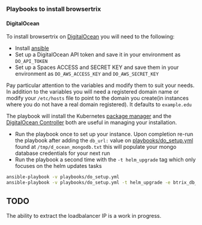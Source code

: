 ### Playbooks to install browsertrix

#### DigitalOcean

To install browsertrix on [DigitalOcean](playbooks/do_setup.yml) you will need to the following:

* Install [ansible](https://www.ansible.com) 
* Set up a DigitalOcean API token and save it in your environment as `DO_API_TOKEN`
* Set up a Spaces ACCESS and SECRET KEY and save them in your environment as `DO_AWS_ACCESS_KEY` and `DO_AWS_SECRET_KEY`

Pay particular attention to the variables and modify them to suit your needs. In addition to the variables you will need a registered domain name or modify your `/etc/hosts` file to point to the domain you create(in instances where you do not have a real domain registered). It defaults to `example.edu`

The playbook will install the Kubernetes [package manager](https://helm.sh/) and the [DigitalOcean Controller](https://docs.digitalocean.com/reference/doctl/) both are useful in managing your installation. 

* Run the playbook once to set up your instance. Upon completion re-run the playbook after adding the `db_url:` value on [playbooks/do_setup.yml](playbooks/do_setup.yml) found at `/tmp/d_ocean_mongodb.txt` this will populate your mongo database credentials for your next run
* Run the playbook a second time with the `-t helm_upgrade` tag which only focuses on the helm updates tasks

```zsh
ansible-playbook -v playbooks/do_setup.yml
ansible-playbook -v playbooks/do_setup.yml -t helm_upgrade -e btrix_db_url=mongodb+srv://doadmin:secret@btrix-demo-r4nd0m.mongo.ondigitalocean.com/admin?tls=true&authSource=admin -e loadbalancer_ip=1.2.3.4
```

## TODO

The ability to extract the loadbalancer IP is a work in progress. 
